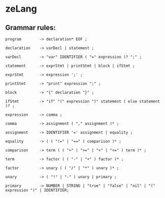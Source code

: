 # zeLang

## Grammar rules:

`program        -> declaration* EOF ;`

`declaration    -> varDecl | statement ;`

`varDecl        -> "var" IDENTIFIER ( "=" expression )? ";" ;`

`statement      -> exprStmt | printStmt | block | ifStmt ;`

`exprStmt       -> expression ';' ;`

`printStmt      -> "print" expression ";" ;`

`block          -> "{" declaration "}" ;`

`ifStmt         -> "if" "(" expression ")" statement ( else statement )? ;`

`expression     -> comma ;`

`comma          -> assignment ( "," assignment )* ;`

`assignment     -> IDENTIFIER '=' assignment | equality ;`

`equality       -> ( ( "!=" | "==" ) comparison )* ;`

`comparison     -> term ( ( ">" | ">=" | "<" | "<=" ) term )* ;`

`term           -> factor ( ( "-" | "+" ) factor )* ;`

`factor         -> unary ( ( "/" | "*" ) unary )* ;`

`unary          -> ( "!" | "-" ) unary | primary ;`

`primary        -> NUMBER | STRING | "true" | "false" | "nil" | "(" expression ")" | IDENTIFIER;`